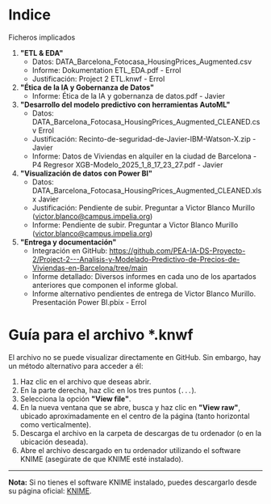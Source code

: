 # Indice
Ficheros implicados
1. **"ETL & EDA"**
   - Datos: DATA_Barcelona_Fotocasa_HousingPrices_Augmented.csv
   - Informe: Dokumentation ETL_EDA.pdf - Errol
   - Justificación: Project 2 ETL.knwf - Errol
2. **"Ética de la IA y Gobernanza de Datos"**
   - Informe: Ética de la IA y gobernanza de datos.pdf - Javier
3. **"Desarrollo del modelo predictivo con herramientas AutoML"**
   - Datos: DATA_Barcelona_Fotocasa_HousingPrices_Augmented_CLEANED.csv Errol
   - Justificación: Recinto-de-seguridad-de-Javier-IBM-Watson-X.zip - Javier
   - Informe: Datos de Viviendas en alquiler en la ciudad de Barcelona - P4 Regresor XGB-Modelo_2025_1_8_17_23_27.pdf - Javier
4. **"Visualización de datos con Power BI"**
   - Datos: DATA_Barcelona_Fotocasa_HousingPrices_Augmented_CLEANED.xlsx Javier
   - Justificación: Pendiente de subir. Preguntar a Victor Blanco Murillo (victor.blanco@campus.impelia.org)
   - Informe: Pendiente de subir. Preguntar a Victor Blanco Murillo (victor.blanco@campus.impelia.org)
5. **"Entrega y documentación"**
   - Integración en GitHub: https://github.com/PEA-IA-DS-Proyecto-2/Project-2---Analisis-y-Modelado-Predictivo-de-Precios-de-Viviendas-en-Barcelona/tree/main
   - Informe detallado: Diversos informes en cada uno de los apartados anteriores que componen el informe global.
   - Informe alternativo pendientes de entrega de Victor Blanco Murillo. Presentación Power BI.pbix - Errol

# Guía para el archivo *.knwf

El archivo no se puede visualizar directamente en GitHub. Sin embargo, hay un método alternativo para acceder a él:

1. Haz clic en el archivo que deseas abrir.
2. En la parte derecha, haz clic en los tres puntos (`...`).
3. Selecciona la opción **"View file"**.
4. En la nueva ventana que se abre, busca y haz clic en **"View raw"**, ubicado aproximadamente en el centro de la página (tanto horizontal como verticalmente).
5. Descarga el archivo en la carpeta de descargas de tu ordenador (o en la ubicación deseada).
6. Abre el archivo descargado en tu ordenador utilizando el software KNIME (asegúrate de que KNIME esté instalado).

---

**Nota:** Si no tienes el software KNIME instalado, puedes descargarlo desde su página oficial: [KNIME](https://www.knime.com/downloads).
